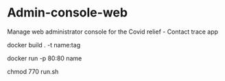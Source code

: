 # Admin-console-web
Manage web administrator console for the Covid relief - Contact trace app

docker build . -t name:tag

docker run -p 80:80 name

chmod 770 run.sh